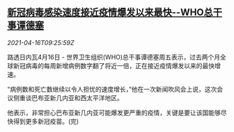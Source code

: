 <!--1618565462000-->
[新冠病毒感染速度接近疫情爆发以来最快--WHO总干事谭德塞](https://cn.reuters.com/article/who-covid-infections-0416-idCNKBS2C311O)
------

<div><i>2021-04-16T09:25:59Z</i></div><p>路透日内瓦4月16日 - 世界卫生组织(WHO)总干事谭德塞周五表示，过去两个月全球新冠病毒的每周新增病例数字翻了将近一倍，正在接近疫情爆发以来的最快增速。</p><p>“病例数和死亡数继续以令人担忧的速度增长，”他在一次新闻吹风会上说，这次会议侧重谈巴布亚新几内亚和西太平洋地区。</p><p>他表示，非常担心巴布亚新几内亚可能爆发更严重的疫情，关键是要让该国能够尽快得到更多新冠疫苗。(完)</p>
